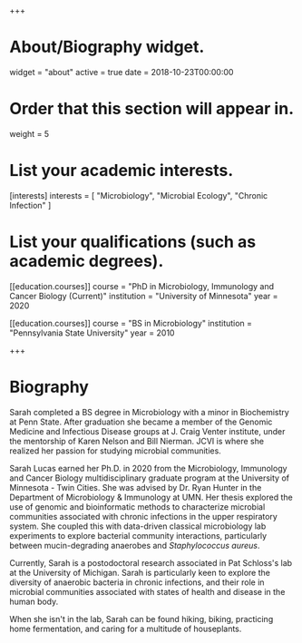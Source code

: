 +++
# About/Biography widget.
widget = "about"
active = true
date = 2018-10-23T00:00:00

# Order that this section will appear in.
weight = 5

# List your academic interests.
[interests]
  interests = [
    "Microbiology",
    "Microbial Ecology",
    "Chronic Infection"
  ]

# List your qualifications (such as academic degrees).
[[education.courses]]
  course = "PhD in Microbiology, Immunology and Cancer Biology (Current)"
  institution = "University of Minnesota"
  year = 2020

[[education.courses]]
  course = "BS in Microbiology"
  institution = "Pennsylvania State University"
  year = 2010

+++

# Biography

Sarah completed a BS degree in Microbiology with a minor in Biochemistry at Penn State. After graduation she became a member of the Genomic Medicine and Infectious Disease groups at J. Craig Venter institute, under the mentorship of Karen Nelson and Bill Nierman. JCVI is where she realized her passion for studying microbial communities.

Sarah Lucas earned her Ph.D. in 2020 from the Microbiology, Immunology and Cancer Biology multidisciplinary graduate program at the University of Minnesota - Twin Cities. She was advised by Dr. Ryan Hunter in the Department of Microbiology & Immunology at UMN. Her thesis explored the use of genomic and bioinformatic methods to characterize microbial communities associated with chronic infections in the upper respiratory system. She coupled this with data-driven classical microbiology lab experiments to explore bacterial community interactions, particularly between mucin-degrading anaerobes and *Staphylococcus aureus*.

Currently, Sarah is a postodoctoral research associated in Pat Schloss's lab at the University of Michigan. Sarah is particularly keen to explore the diversity of anaerobic bacteria in chronic infections, and their role in microbial communities associated with states of health and disease in the human body.

When she isn't in the lab, Sarah can be found hiking, biking, practicing home fermentation, and caring for a multitude of houseplants.
